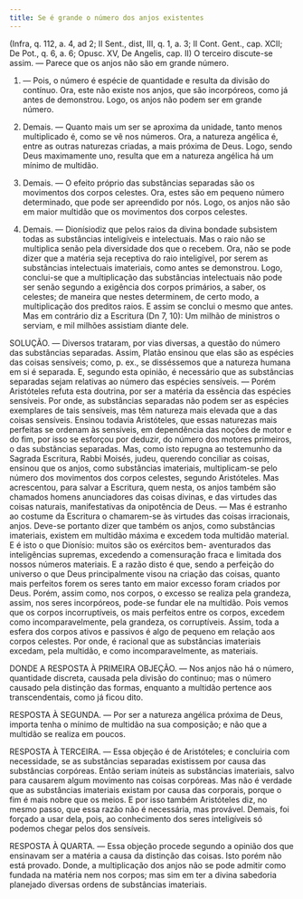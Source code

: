 ```yaml
---
title: Se é grande o número dos anjos existentes
---
```


(Infra, q. 112, a. 4, ad 2; II Sent., dist, III, q. 1, a. 3; II Cont. Gent., cap. XCII; De Pot., q. 6, a. 6; Opusc. XV, De Angelis, cap. II)
  O terceiro discute-se assim. — Parece que os anjos não são em grande número.  

1. — Pois, o número é espécie de quantidade e resulta da divisão do contínuo. Ora, este não existe nos anjos, que são incorpóreos, como já antes de demonstrou. Logo, os anjos não podem ser em grande número.  

2. Demais. — Quanto mais um ser se aproxima da unidade, tanto menos multiplicado é, como se vê nos números. Ora, a natureza angélica é, entre as outras naturezas criadas, a mais próxima de Deus. Logo, sendo Deus maximamente uno, resulta que em a natureza angélica há um mínimo de multidão.  

3. Demais. — O efeito próprio das substâncias separadas são os movimentos dos corpos celestes. Ora, estes são em pequeno número determinado, que pode ser apreendido por nós. Logo, os anjos não são em maior multidão que os movimentos dos corpos celestes.  

4. Demais. — Dionísiodiz que pelos raios da divina bondade subsistem todas as substâncias inteligíveis e intelectuais. Mas o raio não se multiplica senão pela diversidade dos que o recebem. Ora, não se pode dizer que a matéria seja receptiva do raio inteligível, por serem as substâncias intelectuais imateriais, como antes se demonstrou. Logo, conclui-se que a multiplicação das substâncias intelectuais não pode ser senão segundo a exigência dos corpos primários, a saber, os celestes; de maneira que nestes determinem, de certo modo, a multiplicação dos preditos raios. E assim se conclui o mesmo que antes. Mas em contrário diz a Escritura (Dn 7, 10): Um milhão de ministros o serviam, e mil milhões assistiam diante dele.  

SOLUÇÃO. — Diversos trataram, por vias diversas, a questão do número das substâncias separadas.  Assim, Platão ensinou que elas são as espécies das coisas sensíveis; como, p. ex., se disséssemos que a natureza humana em si é separada. E, segundo esta opinião, é necessário que as substâncias separadas sejam relativas ao número das espécies sensíveis. — Porém Aristóteles refuta esta doutrina, por ser a matéria da essência das espécies sensíveis. Por onde, as substâncias separadas não podem ser as espécies exemplares de tais sensíveis, mas têm natureza mais elevada que a das coisas sensíveis.  Ensinou todavia Aristóteles, que essas naturezas mais perfeitas se ordenam às sensíveis, em dependência das noções de motor e do fim, por isso se esforçou por deduzir, do número dos motores primeiros, o das substâncias separadas.  Mas, como isto repugna ao testemunho da Sagrada Escritura, Rabbi Moisés, judeu, querendo conciliar as coisas, ensinou que os anjos, como substâncias imateriais, multiplicam-se pelo número dos movimentos dos corpos celestes, segundo Aristóteles. Mas acrescentou, para salvar a Escritura, quem nesta, os anjos também são chamados homens anunciadores das coisas divinas, e das virtudes das coisas naturais, manifestativas da onipotência de Deus. — Mas é estranho ao costume da Escritura o chamarem-se às virtudes das coisas irracionais, anjos.  Deve-se portanto dizer que também os anjos, como substâncias imateriais, existem em multidão máxima e excedem toda multidão material. E é isto o que Dionísio: muitos são os exércitos bem- aventurados das inteligências supremas, excedendo a comensuração fraca e limitada dos nossos números materiais. E a razão disto é que, sendo a perfeição do universo o que Deus principalmente visou na criação das coisas, quanto mais perfeitos forem os seres tanto em maior excesso foram criados por Deus. Porém, assim como, nos corpos, o excesso se realiza pela grandeza, assim, nos seres incorpóreos, pode-se fundar ele na multidão. Pois vemos que os corpos incorruptíveis, os mais perfeitos entre os corpos, excedem como incomparavelmente, pela grandeza, os corruptíveis. Assim, toda a esfera dos corpos ativos e passivos é algo de pequeno em relação aos corpos celestes. Por onde, é racional que as substâncias imateriais excedam, pela multidão, e como incomparavelmente, as materiais.  

DONDE A RESPOSTA À PRIMEIRA OBJEÇÃO. — Nos anjos não há o número, quantidade discreta, causada pela divisão do continuo; mas o número causado pela distinção das formas, enquanto a multidão pertence aos transcendentais, como já ficou dito.  

RESPOSTA À SEGUNDA. — Por ser a natureza angélica próxima de Deus, importa tenha o mínimo de multidão na sua composição; e não que a multidão se realiza em poucos.  

RESPOSTA À TERCEIRA. — Essa objeção é de Aristóteles; e concluiria com necessidade, se as substâncias separadas existissem por causa das substâncias corpóreas. Então seriam inúteis as substâncias imateriais, salvo para causarem algum movimento nas coisas corpóreas. Mas não é verdade que as substâncias imateriais existam por causa das corporais, porque o fim é mais nobre que os meios. E por isso também Aristóteles diz, no mesmo passo, que essa razão não é necessária, mas provável. Demais, foi forçado a usar dela, pois, ao conhecimento dos seres inteligíveis só podemos chegar pelos dos sensíveis. 

RESPOSTA À QUARTA. — Essa objeção procede segundo a opinião dos que ensinavam ser a matéria a causa da distinção das coisas. Isto porém não está provado. Donde, a multiplicação dos anjos não se pode admitir como fundada na matéria nem nos corpos; mas sim em ter a divina sabedoria planejado diversas ordens de substâncias imateriais.